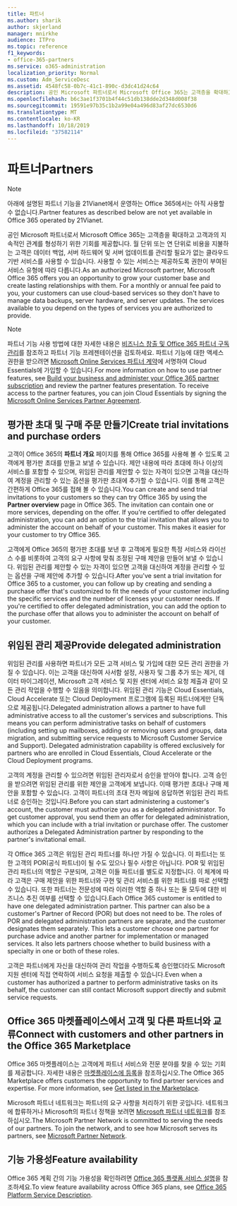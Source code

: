 ```yaml
---
title: 파트너
ms.author: sharik
author: skjerland
manager: mnirkhe
audience: ITPro
ms.topic: reference
f1_keywords:
- office-365-partners
ms.service: o365-administration
localization_priority: Normal
ms.custom: Adm_ServiceDesc
ms.assetid: 4548fc58-0b7c-41c1-890c-d3dc41d24c64
description: 공인 Microsoft 파트너로서 Microsoft Office 365는 고객층을 확대하고 고객과의 지속적인 관계를 형성하기 위한 기회를 제공합니다. 월 단위 또는 연 단위로 비용을 지불하는 고객은 데이터 백업, 서버 하드웨어 및 서버 업데이트를 관리할 필요가 없는 클라우드 기반 서비스를 사용할 수 있습니다. 사용할 수 있는 서비스는 제공하도록 권한이 부여된 서비스 유형에 따라 다릅니다.
ms.openlocfilehash: b6c3ae1f3701b4f44c51db138dde2d348d008f38
ms.sourcegitcommit: 19591e97b35c1b2a99e04a496d83af27dc6530d6
ms.translationtype: MT
ms.contentlocale: ko-KR
ms.lasthandoff: 10/18/2019
ms.locfileid: "37582114"
---
```

# <a name="partners"></a><span data-ttu-id="51580-105">파트너</span><span class="sxs-lookup"><span data-stu-id="51580-105">Partners</span></span>

> [!NOTE]
> <span data-ttu-id="51580-106">아래에 설명된 파트너 기능을 21Vianet에서 운영하는 Office 365에서는 아직 사용할 수 없습니다.</span><span class="sxs-lookup"><span data-stu-id="51580-106">Partner features as described below are not yet available in Office 365 operated by 21Vianet.</span></span> 
  
<span data-ttu-id="51580-p102">공인 Microsoft 파트너로서 Microsoft Office 365는 고객층을 확대하고 고객과의 지속적인 관계를 형성하기 위한 기회를 제공합니다. 월 단위 또는 연 단위로 비용을 지불하는 고객은 데이터 백업, 서버 하드웨어 및 서버 업데이트를 관리할 필요가 없는 클라우드 기반 서비스를 사용할 수 있습니다. 사용할 수 있는 서비스는 제공하도록 권한이 부여된 서비스 유형에 따라 다릅니다.</span><span class="sxs-lookup"><span data-stu-id="51580-p102">As an authorized Microsoft partner, Microsoft Office 365 offers you an opportunity to grow your customer base and create lasting relationships with them. For a monthly or annual fee paid to you, your customers can use cloud-based services so they don't have to manage data backups, server hardware, and server updates. The services available to you depend on the types of services you are authorized to provide.</span></span>
  
> [!NOTE]
> <span data-ttu-id="51580-p103">파트너 기능 사용 방법에 대한 자세한 내용은 [비즈니스 창출 및 Office 365 파트너 구독 관리](http://go.microsoft.com/fwlink/?LinkID=271614&amp;clcid=0x409)를 참조하고 파트너 기능 프레젠테이션을 검토하세요. 파트너 기능에 대한 액세스 권한을 받으려면 [Microsoft Online Services 파트너 계약](https://go.microsoft.com/fwlink/p/?LinkId=285473)에 서명하여 Cloud Essentials에 가입할 수 있습니다.</span><span class="sxs-lookup"><span data-stu-id="51580-p103">For more information on how to use partner features, see [Build your business and administer your Office 365 partner subscription](http://go.microsoft.com/fwlink/?LinkID=271614&amp;clcid=0x409) and review the partner features presentation. To receive access to the partner features, you can join Cloud Essentials by signing the [Microsoft Online Services Partner Agreement](https://go.microsoft.com/fwlink/p/?LinkId=285473).</span></span> 
  
## <a name="create-trial-invitations-and-purchase-orders"></a><span data-ttu-id="51580-112">평가판 초대 및 구매 주문 만들기</span><span class="sxs-lookup"><span data-stu-id="51580-112">Create trial invitations and purchase orders</span></span>

<span data-ttu-id="51580-p104">고객이 Office 365의 **파트너 개요** 페이지를 통해 Office 365를 사용해 볼 수 있도록 고객에게 평가판 초대를 만들고 보낼 수 있습니다. 제안 내용에 따라 초대에 하나 이상의 서비스를 포함할 수 있으며, 위임된 관리를 제안할 수 있는 자격이 있으면 고객을 대신하여 계정을 관리할 수 있는 옵션을 평가판 초대에 추가할 수 있습니다. 이를 통해 고객은 간편하게 Office 365를 접해 볼 수 있습니다.</span><span class="sxs-lookup"><span data-stu-id="51580-p104">You can create and send trial invitations to your customers so they can try Office 365 by using the **Partner overview** page in Office 365. The invitation can contain one or more services, depending on the offer. If you're certified to offer delegated administration, you can add an option to the trial invitation that allows you to administer the account on behalf of your customer. This makes it easier for your customer to try Office 365.</span></span> 
  
<span data-ttu-id="51580-p105">고객에게 Office 365의 평가판 초대를 보낸 후 고객에게 필요한 특정 서비스와 라이선스 수를 비롯하여 고객의 요구 사항에 맞춰 조정된 구매 제안을 만들어 보낼 수 있습니다. 위임된 관리를 제안할 수 있는 자격이 있으면 고객을 대신하여 계정을 관리할 수 있는 옵션을 구매 제안에 추가할 수 있습니다.</span><span class="sxs-lookup"><span data-stu-id="51580-p105">After you've sent a trial invitation for Office 365 to a customer, you can follow up by creating and sending a purchase offer that's customized to fit the needs of your customer including the specific services and the number of licenses your customer needs. If you're certified to offer delegated administration, you can add the option to the purchase offer that allows you to administer the account on behalf of your customer.</span></span>
  
## <a name="provide-delegated-administration"></a><span data-ttu-id="51580-119">위임된 관리 제공</span><span class="sxs-lookup"><span data-stu-id="51580-119">Provide delegated administration</span></span>

<span data-ttu-id="51580-p106">위임된 관리를 사용하면 파트너가 모든 고객 서비스 및 가입에 대한 모든 관리 권한을 가질 수 있습니다. 이는 고객을 대신하여 사서함 설정, 사용자 및 그룹 추가 또는 제거, 데이터 마이그레이션, Microsoft 고객 서비스 및 지원 센터에 서비스 요청 제출과 같이 모든 관리 작업을 수행할 수 있음을 의미합니다. 위임된 관리 기능은 Cloud Essentials, Cloud Accelerate 또는 Cloud Deployment 프로그램에 등록된 파트너에게만 단독으로 제공됩니다.</span><span class="sxs-lookup"><span data-stu-id="51580-p106">Delegated administration allows a partner to have full administrative access to all the customer's services and subscriptions. This means you can perform administrative tasks on behalf of customers (including setting up mailboxes, adding or removing users and groups, data migration, and submitting service requests to Microsoft Customer Service and Support). Delegated administration capability is offered exclusively for partners who are enrolled in Cloud Essentials, Cloud Accelerate or the Cloud Deployment programs.</span></span>
  
<span data-ttu-id="51580-p107">고객의 계정을 관리할 수 있으려면 위임된 관리자로서 승인을 받아야 합니다. 고객 승인을 받으려면 위임된 관리를 위한 제안을 고객에게 보냅니다. 이때 평가판 초대나 구매 제안을 포함할 수 있습니다. 고객이 파트너의 초대 전자 메일에 응답하면 위임된 관리 파트너로 승인하는 것입니다.</span><span class="sxs-lookup"><span data-stu-id="51580-p107">Before you can start administering a customer's account, the customer must authorize you as a delegated administrator. To get customer approval, you send them an offer for delegated administration, which you can include with a trial invitation or purchase offer. The customer authorizes a Delegated Administration partner by responding to the partner's invitational email.</span></span>
  
<span data-ttu-id="51580-p108">각 Office 365 고객은 위임된 관리 파트너를 하나만 가질 수 있습니다. 이 파트너는 또한 고객의 POR(공식 파트너)이 될 수도 있으나 필수 사항은 아닙니다. POR 및 위임된 관리 파트너의 역할은 구분되며, 고객은 이들 파트너를 별도로 지정합니다. 이 체계에 따라 고객은 구매 제안을 위한 파트너와 구현 및 관리 서비스를 위한 파트너를 따로 선택할 수 있습니다. 또한 파트너는 전문성에 따라 이러한 역할 중 하나 또는 둘 모두에 대한 비즈니스 추진 여부를 선택할 수 있습니다.</span><span class="sxs-lookup"><span data-stu-id="51580-p108">Each Office 365 customer is entitled to have one delegated administration partner. This partner can also be a customer's Partner of Record (POR) but does not need to be. The roles of POR and delegated administration partners are separate, and the customer designates them separately. This lets a customer choose one partner for purchase advice and another partner for implementation or managed services. It also lets partners choose whether to build business with a specialty in one or both of these roles.</span></span>
  
<span data-ttu-id="51580-131">고객은 파트너에게 자신을 대신하여 관리 작업을 수행하도록 승인했더라도 Microsoft 지원 센터에 직접 연락하여 서비스 요청을 제출할 수 있습니다.</span><span class="sxs-lookup"><span data-stu-id="51580-131">Even when a customer has authorized a partner to perform administrative tasks on its behalf, the customer can still contact Microsoft support directly and submit service requests.</span></span>
  
## <a name="connect-with-customers-and-other-partners-in-the-office-365-marketplace"></a><span data-ttu-id="51580-132">Office 365 마켓플레이스에서 고객 및 다른 파트너와 교류</span><span class="sxs-lookup"><span data-stu-id="51580-132">Connect with customers and other partners in the Office 365 Marketplace</span></span>

<span data-ttu-id="51580-p109">Office 365 마켓플레이스는 고객에게 파트너 서비스와 전문 분야를 찾을 수 있는 기회를 제공합니다. 자세한 내용은 [마켓플레이스에 등록](http://go.microsoft.com/fwlink/?LinkID=272019&amp;clcid=0x409)을 참조하십시오.</span><span class="sxs-lookup"><span data-stu-id="51580-p109">The Office 365 Marketplace offers customers the opportunity to find partner services and expertise. For more information, see [Get listed in the Marketplace](http://go.microsoft.com/fwlink/?LinkID=272019&amp;clcid=0x409).</span></span>
  
<span data-ttu-id="51580-p110">Microsoft 파트너 네트워크는 파트너의 요구 사항을 처리하기 위한 곳입니다. 네트워크에 합류하거나 Microsoft의 파트너 정책을 보려면 [Microsoft 파트너 네트워크](http://go.microsoft.com/fwlink/?LinkID=272021&amp;clcid=0x409)를 참조하십시오.</span><span class="sxs-lookup"><span data-stu-id="51580-p110">The Microsoft Partner Network is committed to serving the needs of our partners. To join the network, and to see how Microsoft serves its partners, see [Microsoft Partner Network](http://go.microsoft.com/fwlink/?LinkID=272021&amp;clcid=0x409).</span></span>
  
## <a name="feature-availability"></a><span data-ttu-id="51580-137">기능 가용성</span><span class="sxs-lookup"><span data-stu-id="51580-137">Feature availability</span></span>

<span data-ttu-id="51580-138">Office 365 계획 간의 기능 가용성을 확인하려면 [Office 365 플랫폼 서비스 설명](office-365-platform-service-description.md)을 참조하세요.</span><span class="sxs-lookup"><span data-stu-id="51580-138">To view feature availability across Office 365 plans, see [Office 365 Platform Service Description](office-365-platform-service-description.md).</span></span>
  